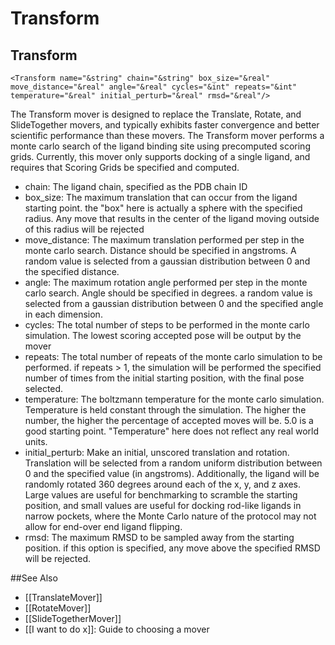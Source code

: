 # Transform
## Transform

```
<Transform name="&string" chain="&string" box_size="&real" move_distance="&real" angle="&real" cycles="&int" repeats="&int" temperature="&real" initial_perturb="&real" rmsd="&real"/>
```

The Transform mover is designed to replace the Translate, Rotate, and SlideTogether movers, and typically exhibits faster convergence and better scientific performance than these movers. The Transform mover performs a monte carlo search of the ligand binding site using precomputed scoring grids. Currently, this mover only supports docking of a single ligand, and requires that Scoring Grids be specified and computed.

-   chain: The ligand chain, specified as the PDB chain ID
-   box\_size: The maximum translation that can occur from the ligand starting point. the "box" here is actually a sphere with the specified radius. Any move that results in the center of the ligand moving outside of this radius will be rejected
-   move\_distance: The maximum translation performed per step in the monte carlo search. Distance should be specified in angstroms. A random value is selected from a gaussian distribution between 0 and the specified distance.
-   angle: The maximum rotation angle performed per step in the monte carlo search. Angle should be specified in degrees. a random value is selected from a gaussian distribution between 0 and the specified angle in each dimension.
-   cycles: The total number of steps to be performed in the monte carlo simulation. The lowest scoring accepted pose will be output by the mover
-   repeats: The total number of repeats of the monte carlo simulation to be performed. if repeats \> 1, the simulation will be performed the specified number of times from the initial starting position, with the final pose selected.
-   temperature: The boltzmann temperature for the monte carlo simulation. Temperature is held constant through the simulation. The higher the number, the higher the percentage of accepted moves will be. 5.0 is a good starting point. "Temperature" here does not reflect any real world units.
-   initial\_perturb: Make an initial, unscored translation and rotation. Translation will be selected from a random uniform distribution between 0 and the specified value (in angstroms). Additionally, the ligand will be randomly rotated 360 degrees around each of the x, y, and z axes. Large values are useful for benchmarking to scramble the starting position, and small values are useful for docking rod-like ligands in narrow pockets, where the Monte Carlo nature of the protocol may not allow for end-over end ligand flipping.
-   rmsd: The maximum RMSD to be sampled away from the starting position. if this option is specified, any move above the specified RMSD will be rejected.


##See Also

* [[TranslateMover]]
* [[RotateMover]]
* [[SlideTogetherMover]]
* [[I want to do x]]: Guide to choosing a mover